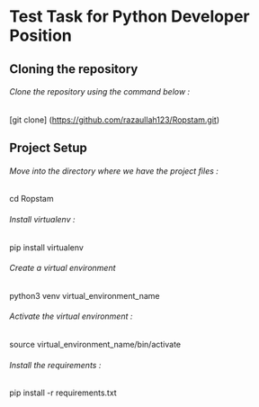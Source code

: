 # Test Task for Python Developer Position

## Cloning the repository

###### Clone the repository using the command below :
[git clone] (https://github.com/razaullah123/Ropstam.git)

## Project Setup

###### Move into the directory where we have the project files :
cd Ropstam

###### Install virtualenv :
pip install virtualenv

###### Create a virtual environment
python3 venv virtual_environment_name

###### Activate the virtual environment :
source virtual_environment_name/bin/activate

###### Install the requirements :
pip install -r requirements.txt
